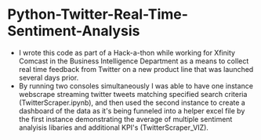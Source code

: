 # Python-Twitter-Real-Time-Sentiment-Analysis
- I wrote this code as part of a Hack-a-thon while working for Xfinity Comcast in the Business Intelligence Department as a means to collect real time feedback from Twitter on a new product line that was launched several days prior.
- By running two consoles simultaneously I was able to have one instance webscrape streaming twitter tweets matching specified search criteria (TwitterScraper.ipynb), and then used the second instance to create a dashboard of the data as it's being funneled into a helper excel file by the first instance demonstrating the average of multiple sentiment analyisis libaries and additional KPI's (TwitterScraper_VIZ).
